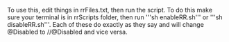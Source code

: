 To use this, edit things in rrFiles.txt, then run the script. To do this make sure your terminal is
in rrScripts folder, then run '''sh enableRR.sh''' or '''sh disableRR.sh'''. Each of these do
exactly as they say and will change @Disabled to //@Disabled and vice versa.
